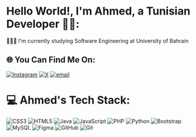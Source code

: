 # Hello World!, I'm Ahmed, a Tunisian Developer 👋🏼:
👨🏼‍🎓 I'm currently studying Software Engineering at University of Bahrain


## 🌐 You Can Find Me On:
[![Instagram](https://img.shields.io/badge/Instagram-%23E4405F.svg?logo=Instagram&logoColor=white)](https://instagram.com/r6xy_) [![X](https://img.shields.io/badge/X-black.svg?logo=X&logoColor=white)](https://x.com/r6xy_) [![email](https://img.shields.io/badge/Email-D14836?logo=gmail&logoColor=white)](mailto:ahmedtahaghodhbani@gmail.com) 

# 💻 Ahmed's Tech Stack:
![CSS3](https://img.shields.io/badge/css3-%231572B6.svg?style=for-the-badge&logo=css3&logoColor=white) ![HTML5](https://img.shields.io/badge/html5-%23E34F26.svg?style=for-the-badge&logo=html5&logoColor=white) ![Java](https://img.shields.io/badge/java-%23ED8B00.svg?style=for-the-badge&logo=openjdk&logoColor=white) ![JavaScript](https://img.shields.io/badge/javascript-%23323330.svg?style=for-the-badge&logo=javascript&logoColor=%23F7DF1E) ![PHP](https://img.shields.io/badge/php-%23777BB4.svg?style=for-the-badge&logo=php&logoColor=white) ![Python](https://img.shields.io/badge/python-3670A0?style=for-the-badge&logo=python&logoColor=ffdd54) ![Bootstrap](https://img.shields.io/badge/bootstrap-%238511FA.svg?style=for-the-badge&logo=bootstrap&logoColor=white) ![MySQL](https://img.shields.io/badge/mysql-4479A1.svg?style=for-the-badge&logo=mysql&logoColor=white) ![Figma](https://img.shields.io/badge/figma-%23F24E1E.svg?style=for-the-badge&logo=figma&logoColor=white) ![GitHub](https://img.shields.io/badge/github-%23121011.svg?style=for-the-badge&logo=github&logoColor=white) ![Git](https://img.shields.io/badge/git-%23F05033.svg?style=for-the-badge&logo=git&logoColor=white)
